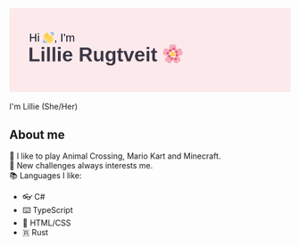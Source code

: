 ![Header introduction with name](images/header.png)

I'm Lillie (She/Her)

## About me  

🦊 I like to play Animal Crossing, Mario Kart and Minecraft.  
🙌 New challenges always interests me.  
📚 Languages I like:
- 👓 C# 
- ⌨️ TypeScript
- 📄 HTML/CSS 
- 🇷 Rust  
